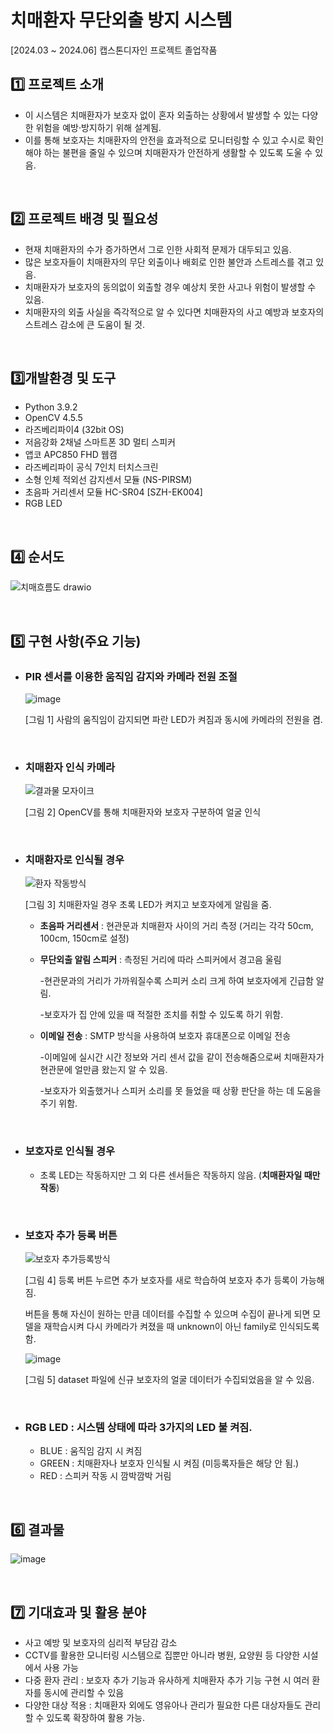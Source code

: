 #  치매환자 무단외출 방지 시스템
[2024.03 ~ 2024.06] 캡스톤디자인 프로젝트 졸업작품

## 1️⃣ 프로젝트 소개  

 - 이 시스템은 치매환자가 보호자 없이 혼자 외출하는 상황에서 발생할 수 있는 다양한 위험을 예방·방지하기 위해 설계됨.
 - 이를 통해 보호자는 치매환자의 안전을 효과적으로 모니터링할 수 있고 수시로 확인해야 하는 불편을 줄일 수 있으며 치매환자가 안전하게 생활할 수 있도록 도울 수 있음.

</br>

## 2️⃣ 프로젝트 배경 및 필요성  

 - 현재 치매환자의 수가 증가하면서 그로 인한 사회적 문제가 대두되고 있음.
 - 많은 보호자들이 치매환자의 무단 외출이나 배회로 인한 불안과 스트레스를 겪고 있음.
 - 치매환자가 보호자의 동의없이 외출할 경우 예상치 못한 사고나 위험이 발생할 수 있음.
 - 치매환자의 외출 사실을 즉각적으로 알 수 있다면 치매환자의 사고 예방과 보호자의 스트레스 감소에 큰 도움이 될 것.

</br>

## 3️⃣개발환경 및 도구  

 * Python 3.9.2
 * OpenCV 4.5.5
 * 라즈베리파이4 (32bit OS) 
 * 저음강화 2채널 스마트폰 3D 멀티 스피커
 * 앱코 APC850 FHD 웹캠
 * 라즈베리파이 공식 7인치 터치스크린
 * 소형 인체 적외선 감지센서 모듈 (NS-PIRSM)
 * 초음파 거리센서 모듈 HC-SR04 [SZH-EK004]
 * RGB LED

</br>

## 4️⃣ 순서도

![치매흐름도 drawio](https://github.com/user-attachments/assets/15c59437-8525-4ce8-94c8-7a0bb59775ac)

</br>

## 5️⃣ 구현 사항(주요 기능)

* ### PIR 센서를 이용한 움직임 감지와 카메라 전원 조절

  
    ![image](https://github.com/user-attachments/assets/43542686-4e79-4ba2-b4e3-a76b3b8f6df7)

  [그림 1] 사람의 움직임이 감지되면 파란 LED가 켜짐과 동시에 카메라의 전원을 켬.

  </br>

- ### 치매환자 인식 카메라

  
    ![결과물 모자이크](https://github.com/user-attachments/assets/81fcd24b-edde-4591-8919-a4913dc6e9e9)
  
   [그림 2] OpenCV를 통해 치매환자와 보호자 구분하여 얼굴 인식 

</br>

  * ### 치매환자로 인식될 경우
 
    ![환자 작동방식](https://github.com/user-attachments/assets/b5b0cc0b-07c8-479d-90c5-da987938fc64)
    
    [그림 3] 치매환자일 경우 초록 LED가 켜지고 보호자에게 알림을 줌.


     - __초음파 거리센서__ : 현관문과 치매환자 사이의 거리 측정 (거리는 각각 50cm, 100cm, 150cm로 설정)
      
     - __무단외출 알림 스피커__ : 측정된 거리에 따라 스피커에서 경고음 울림
      
       -현관문과의 거리가 가까워질수록 스피커 소리 크게 하여 보호자에게 긴급함 알림.
    
       -보호자가 집 안에 있을 때 적절한 조치를 취할 수 있도록 하기 위함.
      
     - __이메일 전송__ : SMTP 방식을 사용하여 보호자 휴대폰으로 이메일 전송
   
       -이메일에 실시간 시간 정보와 거리 센서 값을 같이 전송해줌으로써 치매환자가 현관문에 얼만큼 왔는지 알 수 있음.
    
       -보호자가 외출했거나 스피커 소리를 못 들었을 때 상황 판단을 하는 데 도움을 주기 위함.

</br>

   * ### 보호자로 인식될 경우
        - 초록 LED는 작동하지만 그 외 다른 센서들은 작동하지 않음. (__치매환자일 때만 작동__)

</br>

- ### 보호자 추가 등록 버튼
    ![보호자 추가등록방식](https://github.com/user-attachments/assets/3b33872b-0116-4717-826f-322080c69ec2)
  
  [그림 4] 등록 버튼 누르면 추가 보호자를 새로 학습하여 보호자 추가 등록이 가능해짐.

  
  버튼을 통해 자신이 원하는 만큼 데이터를 수집할 수 있으며 수집이 끝나게 되면 모델을 재학습시켜 다시 카메라가 켜졌을 때 unknown이 아닌 family로 인식되도록 함.



   ![image](https://github.com/user-attachments/assets/66ad225d-d1ad-4e72-abc1-df75ed978d20)
   
   [그림 5] dataset 파일에 신규 보호자의 얼굴 데이터가 수집되었음을 알 수 있음. 

</br>

- ### RGB LED : 시스템 상태에 따라 3가지의 LED 불 켜짐.
   - BLUE : 움직임 감지 시 켜짐
   - GREEN : 치매환자나 보호자 인식될 시 켜짐 (미등록자들은 해당 안 됨.)
   - RED : 스피커 작동 시 깜박깜박 거림

</br>

## 6️⃣ 결과물

![image](https://github.com/user-attachments/assets/4839ca75-1743-4cf6-8e3e-1442b6e2c5f4)

</br>

## 7️⃣ 기대효과 및 활용 분야

 - 사고 예방 및 보호자의 심리적 부담감 감소
 - CCTV를 활용한 모니터링 시스템으로 집뿐만 아니라 병원, 요양원 등 다양한 시설에서 사용 가능
 - 다중 환자 관리 : 보호자 추가 기능과 유사하게 치매환자 추가 기능 구현 시 여러 환자를 동시에 관리할 수 있음
 - 다양한 대상 적용 : 치매환자 외에도 영유아나 관리가 필요한 다른 대상자들도 관리할 수 있도록 확장하여 활용 가능.
